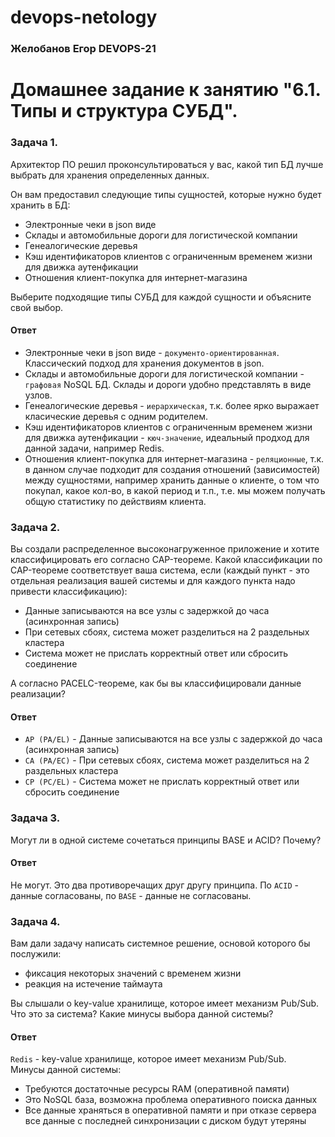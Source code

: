 # devops-netology
### Желобанов Егор DEVOPS-21

# Домашнее задание к занятию "6.1. Типы и структура СУБД".

### Задача 1.
Архитектор ПО решил проконсультироваться у вас, какой тип БД лучше выбрать для хранения определенных данных.

Он вам предоставил следующие типы сущностей, которые нужно будет хранить в БД:

* Электронные чеки в json виде
* Склады и автомобильные дороги для логистической компании
* Генеалогические деревья
* Кэш идентификаторов клиентов с ограниченным временем жизни для движка аутенфикации
* Отношения клиент-покупка для интернет-магазина  

Выберите подходящие типы СУБД для каждой сущности и объясните свой выбор.

#### Ответ
* Электронные чеки в json виде - `документо-ориентированная`. Классический подход для хранения документов в json.
* Склады и автомобильные дороги для логистической компании - `графовая` NoSQL БД. Склады и дороги удобно представлять в виде узлов.
* Генеалогические деревья - `иерархическая`, т.к. более ярко выражает класические деревья с одним родителем.
* Кэш идентификаторов клиентов с ограниченным временем жизни для движка аутенфикации - `кюч-значение`, идеальный продход для данной задачи, например Redis.
* Отношения клиент-покупка для интернет-магазина - `реляционные`, т.к. в данном случае подходит для создания отношений (зависимостей) между сущностями, например хранить данные о клиенте, о том что покупал, какое кол-во, в какой период и т.п., т.е. мы можем получать общую статистику по действиям клиента.

### Задача 2.
Вы создали распределенное высоконагруженное приложение и хотите классифицировать его согласно CAP-теореме. Какой классификации по CAP-теореме соответствует ваша система, если (каждый пункт - это отдельная реализация вашей системы и для каждого пункта надо привести классификацию):

* Данные записываются на все узлы с задержкой до часа (асинхронная запись)
* При сетевых сбоях, система может разделиться на 2 раздельных кластера
* Система может не прислать корректный ответ или сбросить соединение  

А согласно PACELC-теореме, как бы вы классифицировали данные реализации?

#### Ответ
* `AP (PA/EL)` - Данные записываются на все узлы с задержкой до часа (асинхронная запись)
* `CA (PA/EC)` - При сетевых сбоях, система может разделиться на 2 раздельных кластера
* `CP (PC/EL)` - Система может не прислать корректный ответ или сбросить соединение

### Задача 3.
Могут ли в одной системе сочетаться принципы BASE и ACID? Почему?

#### Ответ

Не могут. Это два противоречащих друг другу принципа. По `ACID` - данные согласованы, по `BASE` - данные не согласованы. 

### Задача 4.
Вам дали задачу написать системное решение, основой которого бы послужили:

* фиксация некоторых значений с временем жизни
* реакция на истечение таймаута  

Вы слышали о key-value хранилище, которое имеет механизм Pub/Sub. Что это за система? Какие минусы выбора данной системы?

#### Ответ
`Redis` - key-value хранилище, которое имеет механизм Pub/Sub.  
Минусы данной системы:
* Требуются достаточные ресурсы RAM (оперативной памяти)
* Это NoSQL база, возможна проблема оперативного поиска данных
* Все данные храняться в оперативной памяти и при отказе сервера все данные с последней синхронизации с диском будут утеряны